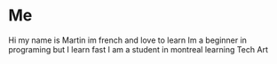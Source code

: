 # Me
Hi my name is Martin im french and love to learn
Im a beginner in programing but I learn fast
I am a student in montreal learning Tech Art
